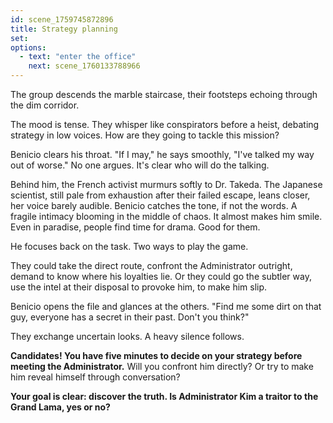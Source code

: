 ```yaml
---
id: scene_1759745872896
title: Strategy planning
set:
options:
  - text: "enter the office"
    next: scene_1760133788966
---
```


The group descends the marble staircase, their footsteps echoing through the dim corridor.

The mood is tense. They whisper like conspirators before a heist, debating strategy in low voices.
How are they going to tackle this mission?

Benicio clears his throat.
"If I may," he says smoothly, "I've talked my way out of worse."
No one argues. It's clear who will do the talking.

Behind him, the French activist murmurs softly to Dr. Takeda. The Japanese scientist, still pale from exhaustion after their failed escape, leans closer, her voice barely audible. Benicio catches the tone, if not the words. A fragile intimacy blooming in the middle of chaos. It almost makes him smile. Even in paradise, people find time for drama. Good for them.

He focuses back on the task.
Two ways to play the game.

They could take the direct route, confront the Administrator outright, demand to know where his loyalties lie.
Or they could go the subtler way, use the intel at their disposal to provoke him, to make him slip.

Benicio opens the file and glances at the others.
"Find me some dirt on that guy, everyone has a secret in their past. Don't you think?"

They exchange uncertain looks. A heavy silence follows.

**Candidates! You have five minutes to decide on your strategy before meeting the Administrator.**
Will you confront him directly?
Or try to make him reveal himself through conversation?

**Your goal is clear: discover the truth. Is Administrator Kim a traitor to the Grand Lama, yes or no?**